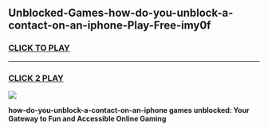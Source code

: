 
## Unblocked-Games-how-do-you-unblock-a-contact-on-an-iphone-Play-Free-imy0f
<h3>
<a href="https://premium76.site?title=how-do-you-unblock-a-contact-on-an-iphone&ref=20M">CLICK TO PLAY</a></h3>
<hr>

<h3>
<a href="https://premium76.site?title=how-do-you-unblock-a-contact-on-an-iphone&ref=20M">CLICK 2 PLAY</a>
  
</h3>

<a href="https://premium76.site?title=how-do-you-unblock-a-contact-on-an-iphone&ref=19M"><img src="https://clearcache.store/games.png"></a>


**how-do-you-unblock-a-contact-on-an-iphone games unblocked: Your Gateway to Fun and Accessible Online Gaming**
